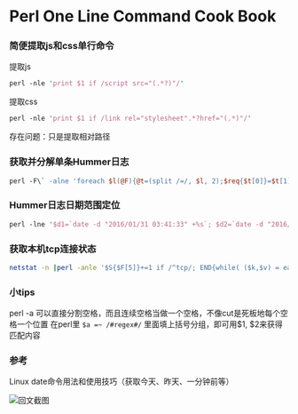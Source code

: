 
# Perl One Line Command Cook Book

### 简便提取js和css单行命令

提取js

```perl
perl -nle 'print $1 if /script src="(.*?)"/'
```

提取css

```perl
perl -nle 'print $1 if /link rel="stylesheet".*?href="(.*)"/'
```

存在问题：只是提取相对路径

### 获取并分解单条Hummer日志

```perl
perl -F\` -alne 'foreach $l(@F){@t=(split /=/, $l, 2);$req{$t[0]}=$t[1];} #code here#'
```

### Hummer日志日期范围定位

```perl
perl -lne '$d1=`date -d "2016/01/31 03:41:33" +%s`; $d2=`date -d "2016/02/02 13:40:29" +%s`; if(/t=(.*？)\| /){$dd = `date -d "$1" +%s`; if($dd > $d1 and $dd < $d2){print $_}; };'
```

### 获取本机tcp连接状态

```bash
netstat -n |perl -anle '$S{$F[5]}+=1 if /^tcp/; END{while( ($k,$v) = each %S){print $k." ".$v}}'
```

### 小tips

perl -a 可以直接分割空格，而且连续空格当做一个空格，不像cut是死板地每个空格一个位置
在perl里 ``$a =~ /#regex#/``  里面填上括号分组，即可用$1, $2来获得匹配内容


### 参考

[sed]: http://www.sed.com  '《SED 单行脚本快速参考》的 perl 实现 - marlonyao - ITeye技术网站 '

Linux date命令用法和使用技巧（获取今天、昨天、一分钟前等）

[google]: http://www.baidu.com


![回文截图](http://i12.tietuku.cn/3843ad1ca8dd5a62.png)
